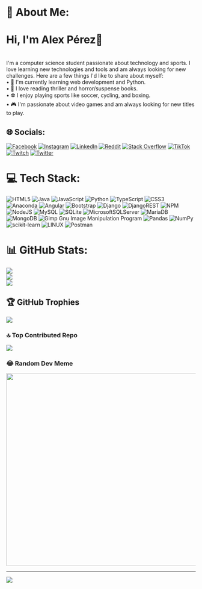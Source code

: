 # 💫 About Me:
# Hi, I'm Alex Pérez👋
<br>I'm a computer science student passionate about technology and sports. I love learning new technologies and tools and am always looking for new challenges. Here are a few things I'd like to share about myself:<br>• 🌱 I'm currently learning web development and Python.<br>• 📖 I love reading thriller and horror/suspense books.<br>• ⚽ I enjoy playing sports like soccer, cycling, and boxing.<br>• 🎮 I'm passionate about video games and am always looking for new titles to play. 

## 🌐 Socials:
[![Facebook](https://img.shields.io/badge/Facebook-%231877F2.svg?logo=Facebook&logoColor=white)](https://facebook.com/alexmatiasperezargomedo) [![Instagram](https://img.shields.io/badge/Instagram-%23E4405F.svg?logo=Instagram&logoColor=white)](https://instagram.com/aleex_p.a) [![LinkedIn](https://img.shields.io/badge/LinkedIn-%230077B5.svg?logo=linkedin&logoColor=white)](https://linkedin.com/in/alex-pérez-argomedo-b64b9b1b7) [![Reddit](https://img.shields.io/badge/Reddit-%23FF4500.svg?logo=Reddit&logoColor=white)](https://reddit.com/user/Argoxxx7) [![Stack Overflow](https://img.shields.io/badge/-Stackoverflow-FE7A16?logo=stack-overflow&logoColor=white)](https://stackoverflow.com/users/21684472) [![TikTok](https://img.shields.io/badge/TikTok-%23000000.svg?logo=TikTok&logoColor=white)](https://tiktok.com/@aleex_p.a) [![Twitch](https://img.shields.io/badge/Twitch-%239146FF.svg?logo=Twitch&logoColor=white)](https://twitch.tv/wizaleh) [![Twitter](https://img.shields.io/badge/Twitter-%231DA1F2.svg?logo=Twitter&logoColor=white)](https://twitter.com/PerezAleex7) 

# 💻 Tech Stack:
![HTML5](https://img.shields.io/badge/html5-%23E34F26.svg?style=for-the-badge&logo=html5&logoColor=white) ![Java](https://img.shields.io/badge/java-%23ED8B00.svg?style=for-the-badge&logo=java&logoColor=white) ![JavaScript](https://img.shields.io/badge/javascript-%23323330.svg?style=for-the-badge&logo=javascript&logoColor=%23F7DF1E) ![Python](https://img.shields.io/badge/python-3670A0?style=for-the-badge&logo=python&logoColor=ffdd54) ![TypeScript](https://img.shields.io/badge/typescript-%23007ACC.svg?style=for-the-badge&logo=typescript&logoColor=white) ![CSS3](https://img.shields.io/badge/css3-%231572B6.svg?style=for-the-badge&logo=css3&logoColor=white) ![Anaconda](https://img.shields.io/badge/Anaconda-%2344A833.svg?style=for-the-badge&logo=anaconda&logoColor=white) ![Angular](https://img.shields.io/badge/angular-%23DD0031.svg?style=for-the-badge&logo=angular&logoColor=white) ![Bootstrap](https://img.shields.io/badge/bootstrap-%23563D7C.svg?style=for-the-badge&logo=bootstrap&logoColor=white) ![Django](https://img.shields.io/badge/django-%23092E20.svg?style=for-the-badge&logo=django&logoColor=white) ![DjangoREST](https://img.shields.io/badge/DJANGO-REST-ff1709?style=for-the-badge&logo=django&logoColor=white&color=ff1709&labelColor=gray) ![NPM](https://img.shields.io/badge/NPM-%23000000.svg?style=for-the-badge&logo=npm&logoColor=white) ![NodeJS](https://img.shields.io/badge/node.js-6DA55F?style=for-the-badge&logo=node.js&logoColor=white) ![MySQL](https://img.shields.io/badge/mysql-%2300f.svg?style=for-the-badge&logo=mysql&logoColor=white) ![SQLite](https://img.shields.io/badge/sqlite-%2307405e.svg?style=for-the-badge&logo=sqlite&logoColor=white) ![MicrosoftSQLServer](https://img.shields.io/badge/Microsoft%20SQL%20Sever-CC2927?style=for-the-badge&logo=microsoft%20sql%20server&logoColor=white) ![MariaDB](https://img.shields.io/badge/MariaDB-003545?style=for-the-badge&logo=mariadb&logoColor=white) ![MongoDB](https://img.shields.io/badge/MongoDB-%234ea94b.svg?style=for-the-badge&logo=mongodb&logoColor=white) ![Gimp Gnu Image Manipulation Program](https://img.shields.io/badge/Gimp-657D8B?style=for-the-badge&logo=gimp&logoColor=FFFFFF) ![Pandas](https://img.shields.io/badge/pandas-%23150458.svg?style=for-the-badge&logo=pandas&logoColor=white) ![NumPy](https://img.shields.io/badge/numpy-%23013243.svg?style=for-the-badge&logo=numpy&logoColor=white) ![scikit-learn](https://img.shields.io/badge/scikit--learn-%23F7931E.svg?style=for-the-badge&logo=scikit-learn&logoColor=white) ![LINUX](https://img.shields.io/badge/Linux-FCC624?style=for-the-badge&logo=linux&logoColor=black) ![Postman](https://img.shields.io/badge/Postman-FF6C37?style=for-the-badge&logo=postman&logoColor=white)
# 📊 GitHub Stats:
![](https://github-readme-stats.vercel.app/api?username=AlexPerez7&theme=blueberry&hide_border=false&include_all_commits=false&count_private=false)<br/>
![](https://github-readme-streak-stats.herokuapp.com/?user=AlexPerez7&theme=blueberry&hide_border=false)<br/>
![](https://github-readme-stats.vercel.app/api/top-langs/?username=AlexPerez7&theme=blueberry&hide_border=false&include_all_commits=false&count_private=false&layout=compact)

## 🏆 GitHub Trophies
![](https://github-profile-trophy.vercel.app/?username=AlexPerez7&theme=radical&no-frame=false&no-bg=true&margin-w=4)

### 🔝 Top Contributed Repo
![](https://github-contributor-stats.vercel.app/api?username=AlexPerez7&limit=5&theme=dark&combine_all_yearly_contributions=true)

### 😂 Random Dev Meme
<img src="https://rm.up.railway.app/" width="512px"/>

---
[![](https://visitcount.itsvg.in/api?id=AlexPerez7&icon=0&color=8)](https://visitcount.itsvg.in)

<!-- Proudly created with GPRM ( https://gprm.itsvg.in ) -->
